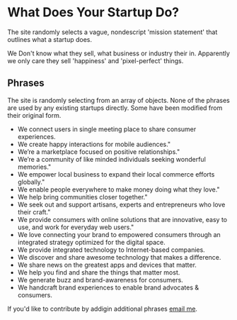 What Does Your Startup Do?
=========================
The site randomly selects a vague, nondescript 'mission statement' that outlines what a startup does. 

We Don't know what they sell, what business or industry their in. Apparently we only care they sell 'happiness' and 'pixel-perfect' things. 


Phrases
-------------
The site is randomly selecting from an array of objects. None of the phrases are used by any existing startups directly. Some have been modified from their original form. 

- We connect users in single meeting place to share consumer experiences.
- We create happy interactions for mobile audiences."
- We’re a marketplace focused on positive relationships."
- We’re a community of like minded individuals seeking wonderful memories."
- We empower local business to expand their local commerce efforts globally."
- We enable people everywhere to make money doing what they love."
- We help bring communities closer together."
- We seek out and support artisans, experts and entrepreneurs who love their craft."
- We provide consumers with online solutions that are innovative, easy to use, and work for everyday web users."
- We love connecting your brand to empowered consumers through an integrated strategy optimized for the digital space.
- We provide integrated technology to Internet-based companies.
- We discover and share awesome technology that makes a difference.
- We share news on the greatest apps and devices that matter.
- We help you find and share the things that matter most.
- We generate buzz and brand-awareness for consumers.
- We handcraft brand experiences to enable brand advocates & consumers.

If you'd like to contribute by addigin additional phrases [email me](mailto:im@pbj.me).